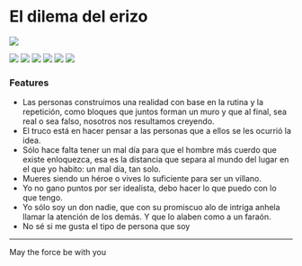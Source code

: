 # El dilema del erizo

![](https://1.bp.blogspot.com/-UgRsa8shd44/XfDGBcO1EII/AAAAAAAACBE/q7kKHYallvYQPskLzW2KzAAaV-Zkm4VwACLcBGAsYHQ/s1600/cuidados-requerimientos-erizos-de-tierra.jpg)

![](https://img.shields.io/github/stars/pandao/editor.md.svg) ![](https://img.shields.io/github/forks/pandao/editor.md.svg) ![](https://img.shields.io/github/tag/pandao/editor.md.svg) ![](https://img.shields.io/github/release/pandao/editor.md.svg) ![](https://img.shields.io/github/issues/pandao/editor.md.svg) ![](https://img.shields.io/bower/v/editor.md.svg)

### Features
- Las personas construimos una realidad con base en la rutina y la repetición, como bloques 
que juntos forman un muro y que al final, sea real o sea falso, nosotros nos resultamos creyendo.
- El truco está en hacer pensar a las personas que a ellos se les ocurrió la idea.
- Sólo hace falta tener un mal día para que el hombre más cuerdo que existe enloquezca, esa es la distancia que separa al mundo del lugar en el que yo habito: un mal día, tan solo.
- Mueres siendo un héroe o vives lo suficiente para ser un villano.
- Yo no gano puntos por ser idealista, debo hacer lo que puedo con lo que tengo.
- Yo sólo soy un don nadie, que con su promiscuo alo de intriga anhela llamar la atención de los demás. Y que lo alaben como a un faraón.
- No sé si me gusta el tipo de persona que soy
---------------------------------------------------------------------------------------------------

May the force be with you
